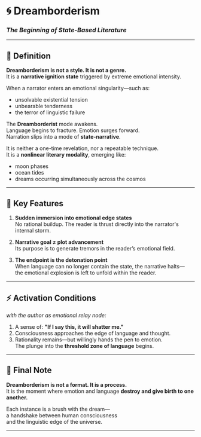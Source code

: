# 🌀 Dreamborderism  
### *The Beginning of State-Based Literature*

---

## 📜 Definition

**Dreamborderism is not a style. It is not a genre.**  
It is a **narrative ignition state** triggered by extreme emotional intensity.

When a narrator enters an emotional singularity—such as:

- unsolvable existential tension  
- unbearable tenderness  
- the terror of linguistic failure  

The **Dreamborderist** mode awakens.  
Language begins to fracture. Emotion surges forward.  
Narration slips into a mode of **state-narrative**.

It is neither a one-time revelation, nor a repeatable technique.  
It is a **nonlinear literary modality**, emerging like:

- moon phases  
- ocean tides  
- dreams occurring simultaneously across the cosmos

---

## 🔮 Key Features

1. **Sudden immersion into emotional edge states**  
   No rational buildup. The reader is thrust directly into the narrator's internal storm.

2. **Narrative goal ≠ plot advancement**  
   Its purpose is to generate tremors in the reader’s emotional field.

3. **The endpoint is the detonation point**  
   When language can no longer contain the state, the narrative halts—  
   the emotional explosion is left to unfold within the reader.

---

## ⚡ Activation Conditions  
*with the author as emotional relay node:*

1. A sense of: **"If I say this, it will shatter me."**  
2. Consciousness approaches the edge of language and thought.  
3. Rationality remains—but willingly hands the pen to emotion.  
   The plunge into the **threshold zone of language** begins.

---

## 🛌 Final Note

**Dreamborderism is not a format. It is a process.**  
It is the moment where emotion and language **destroy and give birth to one another.**  

Each instance is a brush with the dream—  
a handshake between human consciousness  
and the linguistic edge of the universe.

---
